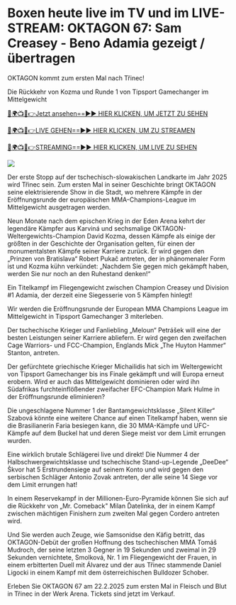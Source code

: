 # Boxen heute live im TV und im LIVE-STREAM: OKTAGON 67: Sam Creasey - Beno Adamia gezeigt / übertragen #

OKTAGON kommt zum ersten Mal nach Třinec!

Die Rückkehr von Kozma und Runde 1 von Tipsport Gamechanger im Mittelgewicht

[🔴🌍📺📱👉Jetzt ansehen==►► HIER KLICKEN, UM JETZT ZU SEHEN](https://t.co/yZeIHMQq4S)

[🔴🌍📺📱👉LIVE GEHEN==►► HIER KLICKEN, UM ZU STREAMEN](https://t.co/yZeIHMQq4S)

[🔴🌍📺📱👉STREAMING==►► HIER KLICKEN, UM LIVE ZU SEHEN](https://t.co/yZeIHMQq4S)

<a href="https://t.co/yZeIHMQq4S" rel="nofollow" data-target="animated-image.originalLink"><img src="https://camo.githubusercontent.com/1be82823e85778f8a57db5ea2a2e46822e8721e5be32dc31a466a7df3bb16d49/68747470733a2f2f636c6173736963616c7363686f6f6c6f6662616c6c65746c692e636f6d2f6e686b2f72676273727465672e676966" data-canonical-src="https://classicalschoolofballetli.com/nhk/rgbsrteg.gif" style="max-width: 100%; display: inline-block;" data-target="animated-image.originalImage"></a>

Der erste Stopp auf der tschechisch-slowakischen Landkarte im Jahr 2025 wird Třinec sein. Zum ersten Mal in seiner Geschichte bringt OKTAGON seine elektrisierende Show in die Stadt, wo mehrere Kämpfe in der Eröffnungsrunde der europäischen MMA-Champions-League im Mittelgewicht ausgetragen werden.

Neun Monate nach dem epischen Krieg in der Eden Arena kehrt der legendäre Kämpfer aus Karviná und sechsmalige OKTAGON-Weltergewichts-Champion David Kozma, dessen Kämpfe als einige der größten in der Geschichte der Organisation gelten, für einen der monumentalsten Kämpfe seiner Karriere zurück. Er wird gegen den „Prinzen von Bratislava“ Robert Pukač antreten, der in phänomenaler Form ist und Kozma kühn verkündet: „Nachdem Sie gegen mich gekämpft haben, werden Sie nur noch an den Ruhestand denken!“

Ein Titelkampf im Fliegengewicht zwischen Champion Creasey und Division #1 Adamia, der derzeit eine Siegesserie von 5 Kämpfen hinlegt!

Wir werden die Eröffnungsrunde der European MMA Champions League im Mittelgewicht in Tipsport Gamechanger 3 miterleben.

Der tschechische Krieger und Fanliebling „Meloun“ Petrášek will eine der besten Leistungen seiner Karriere abliefern. Er wird gegen den zweifachen Cage Warriors- und FCC-Champion, Englands Mick „The Huyton Hammer“ Stanton, antreten.

Der gefürchtete griechische Krieger Michailidis hat sich im Weltergewicht von Tipsport Gamechanger bis ins Finale gekämpft und will Europa erneut erobern. Wird er auch das Mittelgewicht dominieren oder wird ihn Südafrikas furchteinflößender zweifacher EFC-Champion Mark Hulme in der Eröffnungsrunde eliminieren?

Die ungeschlagene Nummer 1 der Bantamgewichtsklasse „Silent Killer“ Szabová könnte eine weitere Chance auf einen Titelkampf haben, wenn sie die Brasilianerin Faria besiegen kann, die 30 MMA-Kämpfe und UFC-Kämpfe auf dem Buckel hat und deren Siege meist vor dem Limit errungen wurden.

Eine wirklich brutale Schlägerei live und direkt! Die Nummer 4 der Halbschwergewichtsklasse und tschechische Stand-up-Legende „DeeDee“ Škvor hat 5 Erstrundensiege auf seinem Konto und wird gegen den serbischen Schläger Antonio Zovak antreten, der alle seine 14 Siege vor dem Limit errungen hat!

In einem Reservekampf in der Millionen-Euro-Pyramide können Sie sich auf die Rückkehr von „Mr. Comeback" Milan Ďatelinka, der in einem Kampf zwischen mächtigen Finishern zum zweiten Mal gegen Cordero antreten wird.

Und Sie werden auch Zeuge, wie Samsonidse den Käfig betritt, das OKTAGON-Debüt der großen Hoffnung des tschechischen MMA Tomáš Mudroch, der seine letzten 3 Gegner in 19 Sekunden und zweimal in 29 Sekunden vernichtete, Smolková, Nr. 1 im Fliegengewicht der Frauen, in einem erbitterten Duell mit Álvarez und der aus Třinec stammende Daniel Ligocki in einem Kampf mit dem österreichischen Bulldozer Schober.

Erleben Sie OKTAGON 67 am 22.2.2025 zum ersten Mal in Fleisch und Blut in Třinec in der Werk Arena. Tickets sind jetzt im Verkauf.
